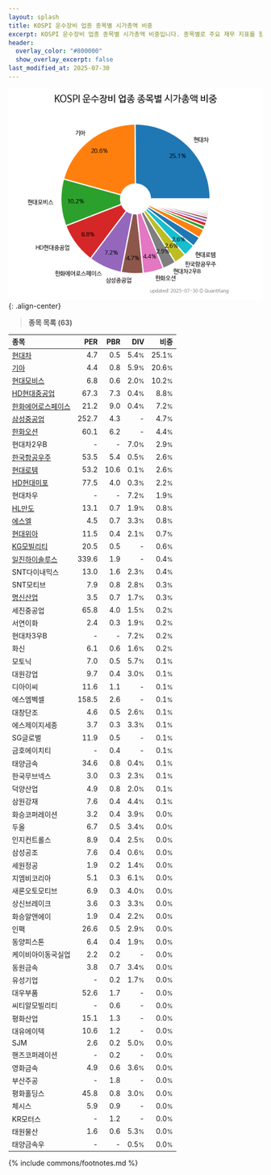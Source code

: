 ```yaml
---
layout: splash
title: KOSPI 운수장비 업종 종목별 시가총액 비중
excerpt: KOSPI 운수장비 업종 종목별 시가총액 비중입니다. 종목별로 주요 재무 지표를 함께 표시합니다.
header:
  overlay_color: "#800000"
  show_overlay_excerpt: false
last_modified_at: 2025-07-30
---
```



![KOSPI 운수장비 업종 종목별 시가총액 비중](/stats/sector/images/kospi_업종_운수장비_종목.png){: .align-center}


> **종목 목록 (63)**<a id="list"></a>

| **종목** | **PER** | **PBR** | **DIV** | **비중** |
| :------- | ------: | ------: | ------: | -------: |
| [현대차](/005380/) | 4.7 | 0.5 | 5.4<small>%</small> | 25.1<small>%</small> |
| [기아](/000270/) | 4.4 | 0.8 | 5.9<small>%</small> | 20.6<small>%</small> |
| [현대모비스](/012330/) | 6.8 | 0.6 | 2.0<small>%</small> | 10.2<small>%</small> |
| [HD현대중공업](/329180/) | 67.3 | 7.3 | 0.4<small>%</small> | 8.8<small>%</small> |
| [한화에어로스페이스](/012450/) | 21.2 | 9.0 | 0.4<small>%</small> | 7.2<small>%</small> |
| [삼성중공업](/010140/) | 252.7 | 4.3 | - | 4.7<small>%</small> |
| [한화오션](/042660/) | 60.1 | 6.2 | - | 4.4<small>%</small> |
| 현대차2우B | - | - | 7.0<small>%</small> | 2.9<small>%</small> |
| [한국항공우주](/047810/) | 53.5 | 5.4 | 0.5<small>%</small> | 2.6<small>%</small> |
| [현대로템](/064350/) | 53.2 | 10.6 | 0.1<small>%</small> | 2.6<small>%</small> |
| [HD현대미포](/010620/) | 77.5 | 4.0 | 0.3<small>%</small> | 2.2<small>%</small> |
| 현대차우 | - | - | 7.2<small>%</small> | 1.9<small>%</small> |
| [HL만도](/204320/) | 13.1 | 0.7 | 1.9<small>%</small> | 0.8<small>%</small> |
| [에스엘](/005850/) | 4.5 | 0.7 | 3.3<small>%</small> | 0.8<small>%</small> |
| [현대위아](/011210/) | 11.5 | 0.4 | 2.1<small>%</small> | 0.7<small>%</small> |
| [KG모빌리티](/003620/) | 20.5 | 0.5 | - | 0.6<small>%</small> |
| [일진하이솔루스](/271940/) | 339.6 | 1.9 | - | 0.4<small>%</small> |
| SNT다이내믹스 | 13.0 | 1.6 | 2.3<small>%</small> | 0.4<small>%</small> |
| SNT모티브 | 7.9 | 0.8 | 2.8<small>%</small> | 0.3<small>%</small> |
| [명신산업](/009900/) | 3.5 | 0.7 | 1.7<small>%</small> | 0.3<small>%</small> |
| 세진중공업 | 65.8 | 4.0 | 1.5<small>%</small> | 0.2<small>%</small> |
| 서연이화 | 2.4 | 0.3 | 1.9<small>%</small> | 0.2<small>%</small> |
| 현대차3우B | - | - | 7.2<small>%</small> | 0.2<small>%</small> |
| 화신 | 6.1 | 0.6 | 1.6<small>%</small> | 0.2<small>%</small> |
| 모토닉 | 7.0 | 0.5 | 5.7<small>%</small> | 0.1<small>%</small> |
| 대원강업 | 9.7 | 0.4 | 3.0<small>%</small> | 0.1<small>%</small> |
| 디아이씨 | 11.6 | 1.1 | - | 0.1<small>%</small> |
| 에스엠벡셀 | 158.5 | 2.6 | - | 0.1<small>%</small> |
| 대창단조 | 4.6 | 0.5 | 2.6<small>%</small> | 0.1<small>%</small> |
| 에스제이지세종 | 3.7 | 0.3 | 3.3<small>%</small> | 0.1<small>%</small> |
| SG글로벌 | 11.9 | 0.5 | - | 0.1<small>%</small> |
| 금호에이치티 | - | 0.4 | - | 0.1<small>%</small> |
| 태양금속 | 34.6 | 0.8 | 0.4<small>%</small> | 0.1<small>%</small> |
| 한국무브넥스 | 3.0 | 0.3 | 2.3<small>%</small> | 0.1<small>%</small> |
| 덕양산업 | 4.9 | 0.8 | 2.0<small>%</small> | 0.1<small>%</small> |
| 삼원강재 | 7.6 | 0.4 | 4.4<small>%</small> | 0.1<small>%</small> |
| 화승코퍼레이션 | 3.2 | 0.4 | 3.9<small>%</small> | 0.0<small>%</small> |
| 두올 | 6.7 | 0.5 | 3.4<small>%</small> | 0.0<small>%</small> |
| 인지컨트롤스 | 8.9 | 0.4 | 2.5<small>%</small> | 0.0<small>%</small> |
| 삼성공조 | 7.6 | 0.4 | 0.6<small>%</small> | 0.0<small>%</small> |
| 세원정공 | 1.9 | 0.2 | 1.4<small>%</small> | 0.0<small>%</small> |
| 지엠비코리아 | 5.1 | 0.3 | 6.1<small>%</small> | 0.0<small>%</small> |
| 새론오토모티브 | 6.9 | 0.3 | 4.0<small>%</small> | 0.0<small>%</small> |
| 상신브레이크 | 3.6 | 0.3 | 3.3<small>%</small> | 0.0<small>%</small> |
| 화승알앤에이 | 1.9 | 0.4 | 2.2<small>%</small> | 0.0<small>%</small> |
| 인팩 | 26.6 | 0.5 | 2.9<small>%</small> | 0.0<small>%</small> |
| 동양피스톤 | 6.4 | 0.4 | 1.9<small>%</small> | 0.0<small>%</small> |
| 케이비아이동국실업 | 2.2 | 0.2 | - | 0.0<small>%</small> |
| 동원금속 | 3.8 | 0.7 | 3.4<small>%</small> | 0.0<small>%</small> |
| 유성기업 | - | 0.2 | 1.7<small>%</small> | 0.0<small>%</small> |
| 대우부품 | 52.6 | 1.7 | - | 0.0<small>%</small> |
| 씨티알모빌리티 | - | 0.6 | - | 0.0<small>%</small> |
| 평화산업 | 15.1 | 1.3 | - | 0.0<small>%</small> |
| 대유에이텍 | 10.6 | 1.2 | - | 0.0<small>%</small> |
| SJM | 2.6 | 0.2 | 5.0<small>%</small> | 0.0<small>%</small> |
| 핸즈코퍼레이션 | - | 0.2 | - | 0.0<small>%</small> |
| 영화금속 | 4.9 | 0.6 | 3.6<small>%</small> | 0.0<small>%</small> |
| 부산주공 | - | 1.8 | - | 0.0<small>%</small> |
| 평화홀딩스 | 45.8 | 0.8 | 3.0<small>%</small> | 0.0<small>%</small> |
| 체시스 | 5.9 | 0.9 | - | 0.0<small>%</small> |
| KR모터스 | - | 1.2 | - | 0.0<small>%</small> |
| 태원물산 | 1.6 | 0.6 | 5.3<small>%</small> | 0.0<small>%</small> |
| 태양금속우 | - | - | 0.5<small>%</small> | 0.0<small>%</small> |

{% include commons/footnotes.md %}